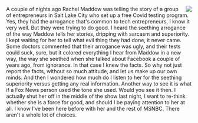 <img src="http://scripting.com/images/2020/05/08/30rock.png" border="0" align="right">A couple of nights ago Rachel Maddow was telling the story of a group of entrepreneurs in Salt Lake City who set up a free Covid testing program. Yes, they had the arrogance that's common to tech entrepreneurs, I know it very well. But they were trying to do good. I heard the seething arrogance of the way Maddow tells her stories, dripping with sarcasm and superiority. I kept waiting for her to tell what evil thing they had done, it never came. Some doctors commented that their arrogance was ugly, and their tests could suck, sure, but it colored everything I hear from Maddow in a new way, the way she seethed when she talked about Facebook a couple of years ago, from ignorance. In that case I knew the facts. So why not just report the facts, without so much attitude, and let us make up our own minds. And then I wondered how much do I listen to her for the seething superiority versus getting any real information. Another way to see it is what if a Fox News person used the tone she used. Would you see it then. I actually shut her off in the middle of the show last night, I want to re-think whether she is a force for good, and should I be paying attention to her at all. I know I've been here before with her and the rest of MSNBC. There aren't a whole lot of choices. 
